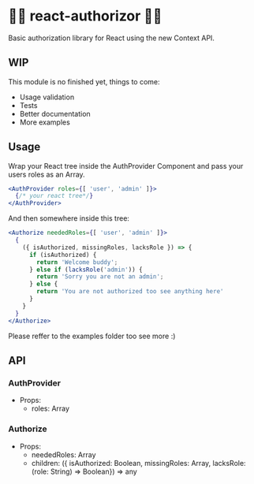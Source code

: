 # 💂‍♂️ react-authorizor 💂‍♀️
Basic authorization library for React using the new Context API.

## WIP
This module is no finished yet, things to come:
 - Usage validation
 - Tests
 - Better documentation
 - More examples

## Usage
Wrap your React tree inside the AuthProvider Component and pass your users roles as an Array.
```index.jsx
<AuthProvider roles={[ 'user', 'admin' ]}>
  {/* your react tree*/}
</AuthProvider>
```
And then somewhere inside this tree:
```index.jsx
<Authorize neededRoles={[ 'user', 'admin' ]}>
  {
    ({ isAuthorized, missingRoles, lacksRole }) => {
      if (isAuthorized) {
        return 'Welcome buddy';
      } else if (lacksRole('admin')) {
        return 'Sorry you are not an admin';
      } else {
        return 'You are not authorized too see anything here'
      }
    }
  }
</Authorize>
```
Please reffer to the examples folder too see more :)


## API

### AuthProvider
 - Props:
   - roles: Array<String>
 
### Authorize
 - Props:
   - neededRoles: Array<String>
   - children: ({ isAuthorized: Boolean, missingRoles: Array<String>, lacksRole: (role: String) => Boolean}) => any
